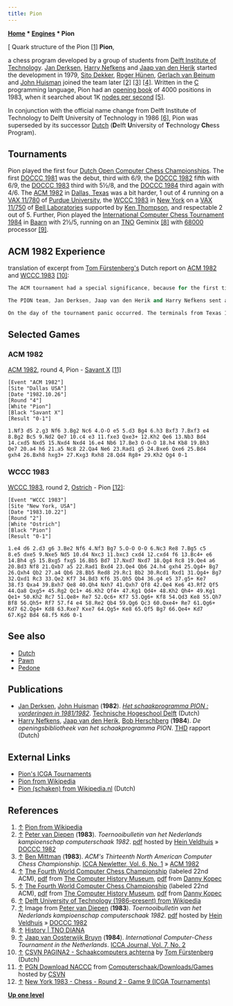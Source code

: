 ```yaml
---
title: Pion
---
```

**[Home](Home "Home") \* [Engines](Engines "Engines") \* Pion**



[ Quark structure of the Pion <a id="cite-note-1" href="#cite-ref-1">[1]</a>
**Pion**,  

a chess program developed by a group of students from [Delft Institute of Technology](Delft_University_of_Technology "Delft University of Technology"). [Jan Derksen](Jan_Derksen "Jan Derksen"), [Harry Nefkens](Harry_Nefkens "Harry Nefkens") and [Jaap van den Herik](Jaap_van_den_Herik "Jaap van den Herik") started the development in 1979, [Sito Dekker](Sito_Dekker "Sito Dekker"), [Roger Hünen](Roger_H%C3%BCnen "Roger Hünen"), [Gerlach van Beinum](Gerlach_van_Beinum "Gerlach van Beinum") and [John Huisman](John_Huisman "John Huisman") joined the team later <a id="cite-note-2" href="#cite-ref-2">[2]</a> <a id="cite-note-3" href="#cite-ref-3">[3]</a> <a id="cite-note-4" href="#cite-ref-4">[4]</a>. Written in the [C](C "C") programming language, Pion had an [opening book](Opening_Book "Opening Book") of 4000 positions in 1983, when it searched about 1K [nodes per second](Nodes_per_Second "Nodes per Second") <a id="cite-note-5" href="#cite-ref-5">[5]</a>. 


In conjunction with the official name change from Delft Institute of Technology to Delft University of Technology in 1986 <a id="cite-note-6" href="#cite-ref-6">[6]</a>, Pion was superseded by its successor [Dutch](Dutch "Dutch") (**D**elft **U**niversity of **T**echnology **Ch**ess Program). 



## Tournaments


Pion played the first four [Dutch Open Computer Chess Championships](Dutch_Open_Computer_Chess_Championship "Dutch Open Computer Chess Championship"). The first [DOCCC 1981](DOCCC_1981 "DOCCC 1981") was the debut, third with 6/9, the [DOCCC 1982](DOCCC_1982 "DOCCC 1982") fifth with 6/9, the [DOCCC 1983](DOCCC_1983 "DOCCC 1983") third with 5½/8, and the [DOCCC 1984](DOCCC_1984 "DOCCC 1984") third again with 4/6. The [ACM 1982](ACM_1982 "ACM 1982") in [Dallas, Texas](https://en.wikipedia.org/wiki/Dallas%2C_Texas) was a bit harder, 1 out of 4 running on a [VAX 11/780](VAX "VAX") of [Purdue University](https://en.wikipedia.org/wiki/Purdue_University), the [WCCC 1983](WCCC_1983 "WCCC 1983") in [New York](https://en.wikipedia.org/wiki/New_York_City) on a [VAX 11/750](VAX "VAX") of [Bell Laboratories](Bell_Laboratories "Bell Laboratories") supported by [Ken Thompson](Ken_Thompson "Ken Thompson"), and respectable 2 out of 5. Further, Pion played the [International Computer Chess Tournament 1984](International_Computer_Chess_Tournament_1984 "International Computer Chess Tournament 1984") in [Baarn](https://en.wikipedia.org/wiki/Baarn) with 2½/5, running on an [TNO](https://en.wikipedia.org/wiki/Netherlands_Organisation_for_Applied_Scientific_Research) Geminix <a id="cite-note-8" href="#cite-ref-8">[8]</a> with [68000](68000 "68000") processor <a id="cite-note-9" href="#cite-ref-9">[9]</a>.




## ACM 1982 Experience


translation of excerpt from [Tom Fürstenberg's](Tom_F%C3%BCrstenberg "Tom Fürstenberg") Dutch report on [ACM 1982](ACM_1982 "ACM 1982") and [WCCC 1983](WCCC_1983 "WCCC 1983") <a id="cite-note-10" href="#cite-ref-10">[10]</a>:




```C++
The ACM tournament had a special significance, because for the first time a Dutch program participated. Despite only scoring one point, in company with the PION Team was a particular instructive, enjoyable and highly entertaining event!

```


```C++
The PION team, Jan Derksen, Jaap van den Herik and Harry Nefkens sent a tape with source code to Ken Thompson, who arranged that PION could run on a VAX 11/780 of the Purdue University. The team wisely decided to be on the ground a few days before, to solve some possible portability problems - in Delft the program ran on a [PDP-11](PDP-11 "PDP-11"). After some changes, I played a few test games, and in remembrance to its name, PION played only with the pawns. Pieces seemed glued at the bottom rank. Jan tinkered with the program, while Harry concurrently worked on the opening book. A well-meant advice - get never close to a nervous programmer. Harry under voltage is highly explosive! Insults went back and forth, but finally everything worked well under the inspiring leadership of Jaap van den Herik.

```


```C++
On the day of the tournament panic occurred. The terminals from Texas Instruments had no uppercase, while the password of PION to access the VAX 11/780 required one. After a phone call to Bell Labs, [Joe Condon](Joe_Condon "Joe Condon") changed the password, and a few minutes before the start of the first round, team and program were ready. 

```

## Selected Games


### ACM 1982


[ACM 1982](ACM_1982 "ACM 1982"), round 4, Pion - [Savant X](Savant "Savant") <a id="cite-note-11" href="#cite-ref-11">[11]</a>




```
[Event "ACM 1982"]
[Site "Dallas USA"]
[Date "1982.10.26"]
[Round "4"]
[White "Pion"]
[Black "Savant X"]
[Result "0-1"]

1.Nf3 d5 2.g3 Nf6 3.Bg2 Nc6 4.O-O e5 5.d3 Bg4 6.h3 Bxf3 7.Bxf3 e4 
8.Bg2 Bc5 9.Nd2 Qe7 10.c4 e3 11.fxe3 Qxe3+ 12.Kh2 Qe6 13.Nb3 Bd4 
14.cxd5 Nxd5 15.Nxd4 Nxd4 16.e4 Nb6 17.Be3 O-O-O 18.h4 Kb8 19.Bh3 
Qe7 20.a4 h6 21.a5 Nc8 22.Qa4 Ne6 23.Rad1 g5 24.Bxe6 Qxe6 25.Bd4 
gxh4 26.Bxh8 hxg3+ 27.Kxg3 Rxh8 28.Qd4 Rg8+ 29.Kh2 Qg4 0-1

```

### WCCC 1983


[WCCC 1983](WCCC_1983 "WCCC 1983"), round 2, [Ostrich](Ostrich "Ostrich") - Pion <a id="cite-note-12" href="#cite-ref-12">[12]</a>:




```
[Event "WCCC 1983"]
[Site "New York, USA"]
[Date "1983.10.22"]
[Round "2"]
[White "Ostrich"]
[Black "Pion"]
[Result "0-1"]

1.e4 d6 2.d3 g6 3.Be2 Nf6 4.Nf3 Bg7 5.O-O O-O 6.Nc3 Re8 7.Bg5 c5 
8.e5 dxe5 9.Nxe5 Nd5 10.d4 Nxc3 11.bxc3 cxd4 12.cxd4 f6 13.Bc4+ e6 
14.Bh4 g5 15.Bxg5 fxg5 16.Bb5 Bd7 17.Nxd7 Nxd7 18.Qg4 Rc8 19.Qe4 a6
20.Bd3 Nf8 21.Qxb7 a5 22.Rad1 Bxd4 23.Qe4 Qb6 24.h4 gxh4 25.Qg4+ Bg7 
26.Qxh4 Qb2 27.a4 Qb6 28.Bb5 Red8 29.Rc1 Bb2 30.Rcd1 Rxd1 31.Qg4+ Bg7 
32.Qxd1 Rc3 33.Qe2 Kf7 34.Bd3 Kf6 35.Qh5 Qb4 36.g4 e5 37.g5+ Ke7 
38.f3 Qxa4 39.Bxh7 Qe8 40.Qh4 Nxh7 41.Qxh7 Qf8 42.Qe4 Ke6 43.Rf2 Qf5 
44.Qa8 Qxg5+ 45.Rg2 Qc1+ 46.Kh2 Qf4+ 47.Kg1 Qd4+ 48.Kh2 Qh4+ 49.Kg1 
Qe1+ 50.Kh2 Rc7 51.Qe8+ Re7 52.Qc6+ Kf7 53.Qg6+ Kf8 54.Qd3 Ke8 55.Qh7 
Bf8 56.Qh5+ Rf7 57.f4 e4 58.Re2 Qb4 59.Qg6 Qc3 60.Qxe4+ Re7 61.Qg6+ 
Kd7 62.Qg4+ Kd8 63.Rxe7 Kxe7 64.Qg5+ Ke8 65.Qf5 Bg7 66.Qe4+ Kd7 
67.Kg2 Bd4 68.f5 Kd6 0-1 

```

## See also


* [Dutch](Dutch "Dutch")
* [Pawn](Pawn_(Program) "Pawn (Program)")
* [Pedone](Pedone "Pedone")


## Publications


* [Jan Derksen](Jan_Derksen "Jan Derksen"), [John Huisman](John_Huisman "John Huisman") (**1982**). *[Het schaakprogramma PION : vorderingen in 1981/1982](http://www.worldcat.org/title/schaakprogramma-pion-vorderingen-in-19811982/oclc/30495462)*. [Technische Hogeschool Delft](Delft_University_of_Technology "Delft University of Technology") (Dutch)
* [Harry Nefkens](Harry_Nefkens "Harry Nefkens"), [Jaap van den Herik](Jaap_van_den_Herik "Jaap van den Herik"), [Bob Herschberg](Bob_Herschberg "Bob Herschberg") (**1984**). *De openingsbibliotheek van het schaakprogramma PION*. [THD](Delft_University_of_Technology "Delft University of Technology") rapport (Dutch)


## External Links


* [Pion's ICGA Tournaments](https://www.game-ai-forum.org/icga-tournaments/program.php?id=413)
* [Pion from Wikipedia](https://en.wikipedia.org/wiki/Pion)
* [Pion (schaken) from Wikipedia.nl](http://nl.wikipedia.org/wiki/Pion_%28schaken%29) (Dutch)


## References


1. <a id="cite-ref-1" href="#cite-note-1">↑</a> [Pion from Wikipedia](https://en.wikipedia.org/wiki/Pion)
2. <a id="cite-ref-2" href="#cite-note-2">↑</a> [Peter van Diepen](Peter_van_Diepen "Peter van Diepen") (**1983**). *Toernooibulletin van het Nederlands kampioenschap computerschaak 1982*. [pdf](http://www.schaakcomputers.nl/hein_veldhuis/database/files/05-1983,%20toernooibulletin%20van%20het%20Nederlands%20kampioenschap%20computerschaak%201982.pdf) hosted by [Hein Veldhuis](Hein_Veldhuis "Hein Veldhuis") » [DOCCC 1982](DOCCC_1982 "DOCCC 1982")
3. <a id="cite-ref-3" href="#cite-note-3">↑</a> [Ben Mittman](Ben_Mittman "Ben Mittman") (**1983**). *ACM's Thirteenth North American Computer Chess Championship*. [ICCA Newletter, Vol. 6, No. 1](ICGA_Journal#6_1 "ICGA Journal") » [ACM 1982](ACM_1982 "ACM 1982")
4. <a id="cite-ref-4" href="#cite-note-4">↑</a> [The Fourth World Computer Chess Championship](http://www.computerhistory.org/chess/full_record.php?iid=doc-431614f6c8af8) (labeled 22nd ACM), [pdf](http://archive.computerhistory.org/projects/chess/related_materials/text/3-1%20and%203-2%20and%203-3%20and%204-3.1983_WCCC/1983-%20WCCC.062303061.sm.pdf) from [The Computer History Museum](The_Computer_History_Museum "The Computer History Museum"), [pdf](http://www.sci.brooklyn.cuny.edu/%7Ekopec/Publications/Publications/O_36_C.pdf) from [Danny Kopec](Danny_Kopec "Danny Kopec")
5. <a id="cite-ref-5" href="#cite-note-5">↑</a> [The Fourth World Computer Chess Championship](http://www.computerhistory.org/chess/full_record.php?iid=doc-431614f6c8af8) (labeled 22nd ACM), [pdf](http://archive.computerhistory.org/projects/chess/related_materials/text/3-1%20and%203-2%20and%203-3%20and%204-3.1983_WCCC/1983-%20WCCC.062303061.sm.pdf) from [The Computer History Museum](The_Computer_History_Museum "The Computer History Museum"), [pdf](http://www.sci.brooklyn.cuny.edu/%7Ekopec/Publications/Publications/O_36_C.pdf) from [Danny Kopec](Danny_Kopec "Danny Kopec")
6. <a id="cite-ref-6" href="#cite-note-6">↑</a> [Delft University of Technology (1986–present) from Wikipedia](https://en.wikipedia.org/wiki/Delft_University_of_Technology#Delft_University_of_Technology_.281986.E2.80.93present.29)
7. <a id="cite-ref-7" href="#cite-note-7">↑</a> Image from [Peter van Diepen](Peter_van_Diepen "Peter van Diepen") (**1983**). *Toernooibulletin van het Nederlands kampioenschap computerschaak 1982*. [pdf](http://www.schaakcomputers.nl/hein_veldhuis/database/files/05-1983,%20toernooibulletin%20van%20het%20Nederlands%20kampioenschap%20computerschaak%201982.pdf) hosted by [Hein Veldhuis](Hein_Veldhuis "Hein Veldhuis") » [DOCCC 1982](DOCCC_1982 "DOCCC 1982")
8. <a id="cite-ref-8" href="#cite-note-8">↑</a> [History | TNO DIANA](http://tnodiana.com/node/12)
9. <a id="cite-ref-9" href="#cite-note-9">↑</a> [Jaap van Oosterwijk Bruyn](Jaap_van_Oosterwijk_Bruyn "Jaap van Oosterwijk Bruyn") (**1984**). *International Computer-Chess Tournament in the Netherlands*. [ICCA Journal, Vol. 7, No. 2](ICGA_Journal#7_2 "ICGA Journal")
10. <a id="cite-ref-10" href="#cite-note-10">↑</a> [CSVN PAGINA2 - Schaakcomputers achterna](http://www.csvnsupplementsite.nl/CSVNPAGINA2.html) by [Tom Fürstenberg](Tom_F%C3%BCrstenberg "Tom Fürstenberg") (Dutch)
11. <a id="cite-ref-11" href="#cite-note-11">↑</a> [PGN Download NACCC](http://www.csvn.nl/index.php?option=com_docman&task=cat_view&gid=60&Itemid=26&lang=en) from [Computerschaak/Downloads/Games](http://www.csvn.nl/index.php?option=com_docman&task=cat_view&gid=13&Itemid=26&lang=en) hosted by [CSVN](CSVN "CSVN")
12. <a id="cite-ref-12" href="#cite-note-12">↑</a> [New York 1983 - Chess - Round 2 - Game 9 (ICGA Tournaments)](https://www.game-ai-forum.org/icga-tournaments/round.php?tournament=65&round=2&id=9)

**[Up one level](Engines "Engines")**







 
